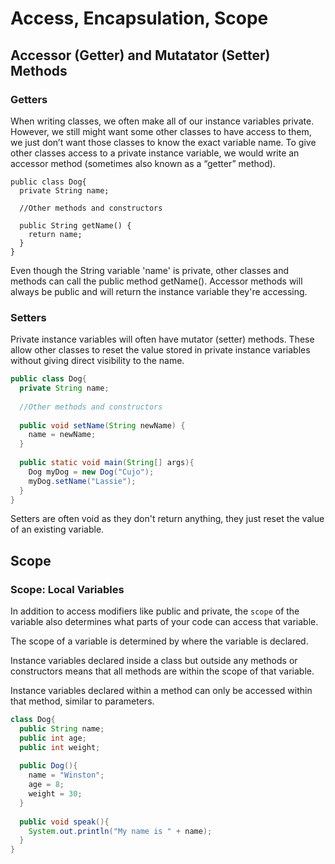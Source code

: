 # Access, Encapsulation, Scope

## Accessor (Getter) and Mutatator (Setter) Methods

### Getters

When writing classes, we often make all of our instance variables private. 
However, we still might want some other classes to have access to them, we just don’t want those 
classes to know the exact variable name. To give other classes access to a private instance
 variable, we would write an accessor method (sometimes also known as a “getter” method).

```
public class Dog{
  private String name;
 
  //Other methods and constructors
 
  public String getName() {
    return name;
  }
}
```

Even though the String variable 'name' is private, other classes and methods can call the public
method getName(). Accessor methods will always be public and will return the instance variable 
they're accessing.

### Setters

Private instance variables will often have mutator (setter) methods. These allow other classes to
reset the value stored in private instance variables without giving direct visibility to the name.

```java
public class Dog{
  private String name;
 
  //Other methods and constructors
 
  public void setName(String newName) {
    name = newName;
  }
 
  public static void main(String[] args){
    Dog myDog = new Dog("Cujo");
    myDog.setName("Lassie");
  }
}
```

Setters are often void as they don't return anything, they just reset the value of an existing
variable.

## Scope

### Scope: Local Variables

In addition to access modifiers like public and private, the `scope` of the variable also
determines what parts of your code can access that variable.

The scope of a variable is determined by where the variable is declared. 

Instance variables declared inside a class but outside any methods or constructors means that all
methods are within the scope of that variable.

Instance variables declared within a method can only be accessed within that method, similar to 
parameters.

```java
class Dog{
  public String name;
  public int age;
  public int weight;
 
  public Dog(){
    name = "Winston";
    age = 8;
    weight = 30;
  }
 
  public void speak(){
    System.out.println("My name is " + name);
  }
}
```